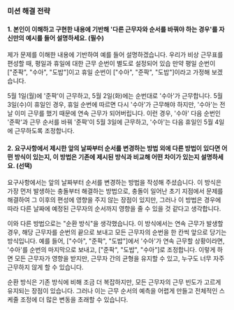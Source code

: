 ### 미션 해결 전략

#### 1. 본인이 이해하고 구현한 내용에 기반해 '다른 근무자와 순서를 바꿔야 하는 경우'를 자신만의 예시를 들어 설명하세요. (필수)

제가 문제를 이해한 내용에 기반하여 예를 들어 설명하겠습니다. 우리가 비상 근무표를 편성할 때, 평일과 휴일에 대한 근무 순번이 별도로 설정되어 있습 만약 평일 순번이 ["준팍", "수아", "도밥"]이고 휴일 순번이 ["수아", "준팍", "도밥"]이라고 가정해 보겠습니다.

5월 1일(월)에 '준팍'이 근무하고, 5월 2일(화)에는 순번대로 '수아'가 근무합니다. 5월 3일(수)이 휴일인 경우, 휴일 순번에 따르면 다시 '수아'가 근무해야 하지만, '수아'는 전날 이미 근무를 했기 때문에 연속 근무가 되어버립니다. 이런 경우, '수아' 다음 순번인 '준팍'과 근무 순서를 바꿔 '준팍'이 5월 3일에 근무하고, '수아'는 다음 휴일인 5월 4일에 근무하도록 조정합니다.

#### 2. 요구사항에서 제시한 앞의 날짜부터 순서를 변경하는 방법 외에 다른 방법이 있다면 어떤 방식이 있는지, 이 방법은 기존에 제시된 방식과 비교해 어떤 차이가 있는지 설명하세요. (선택)

요구사항에서는 앞의 날짜부터 순서를 변경하는 방법을 작성해 주셨습니다. 이 방식은 가장 먼저 발생하는 충돌부터 해결하는 방법으로, 충돌이 일어난 초기 지점에서 문제를 해결하여 그 이후의 편성에 영향을 주지 않는 장점이 있지만, 그러나 이 방법은 경우에 따라 다른 날짜에 예정된 근무자의 순서까지 영향을 줄 수 있을 것 같다고 생각합니다.

이와 다른 방법으로는 "순환 방식"을 생각했습니다. 이 방식에서는 연속 근무가 발생할 경우, 해당 근무자를 순번의 끝으로 보내고 모든 근무자의 순번을 한 칸씩 앞으로 당기는 방식입니다. 예를 들어, ["수아", "준팍", "도밥"]에서 '수아'가 연속 근무할 상황이라면, '수아'를 순번의 마지막으로 보내고, ["준팍", "도밥", "수아"]로 조정합니다. 이렇게 하면 모든 근무자가 영향을 받지만, 근무자 간의 균형을 유지할 수 있고, 누구도 너무 자주 근무하지 않게 할 수 있습니다.

순환 방식은 기존 방식에 비해 조금 더 복잡하지만, 모든 근무자의 근무 빈도가 고르게 유지되는 장점이 있습니다. 그러나 이는 근무 순서의 예측을 어렵게 만들고 전체적인 스케줄 조정에 더 많은 변동을 초래할 수 있습니다. 